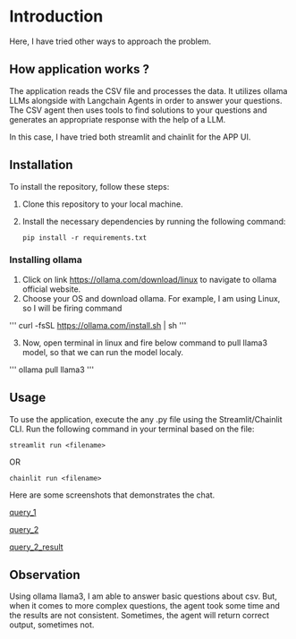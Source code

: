 # Introduction

Here, I have tried other ways to approach the problem. 

## How application works ?

The application reads the CSV file and processes the data. It utilizes ollama LLMs alongside with Langchain Agents in order to answer your questions. The CSV agent then uses tools to find solutions to your questions and generates an appropriate response with the help of a LLM.

In this case, I have tried both streamlit and chainlit for the APP UI.

## Installation

To install the repository, follow these steps:

1. Clone this repository to your local machine.
2. Install the necessary dependencies by running the following command:

   ```
   pip install -r requirements.txt
   ```

  ### Installing ollama

  1. Click on link https://ollama.com/download/linux to navigate to ollama official website.
  2. Choose your OS and download ollama. For example, I am using Linux, so I will be firing command

  '''
  curl -fsSL https://ollama.com/install.sh | sh
  '''

  3. Now, open terminal in linux and fire below command to pull llama3 model, so that we can run the model localy.

  '''
  ollama pull llama3
  '''

## Usage

To use the application, execute the any .py file using the Streamlit/Chainlit CLI.  Run the following command in your terminal based on the file:

```
streamlit run <filename>
```

OR

```
chainlit run <filename>
```

Here are some screenshots that demonstrates the chat.

[query_1](./pictures/pic_1.png)

[query_2](./pictures/pic_2-1.png)

[query_2_result](./pictures/pic_2-2.png)


## Observation

Using ollama llama3, I am able to answer basic questions about csv. But, when it comes to more complex questions, the agent took some time and the results are not consistent. Sometimes, the agent will return correct output, sometimes not.